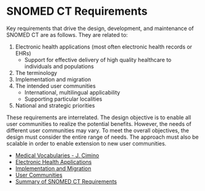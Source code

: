 # SNOMED CT Requirements

Key requirements that drive the design, development, and maintenance of SNOMED CT are as follows. They are related to:

  1. Electronic health applications (most often electronic health records or EHRs)
     * Support for effective delivery of high quality healthcare to individuals and populations
  2. The terminology
  3. Implementation and migration
  4. The intended user communities
     * International, multilingual applicability
     * Supporting particular localities
  5. National and strategic priorities

These requirements are interrelated. The design objective is to enable all user communities to realize the potential benefits. However, the needs of different user communities may vary. To meet the overall objectives, the design must consider the entire range of needs. The approach must also be scalable in order to enable extension to new user communities.

  * [Medical Vocabularies - J. Cimino](Medical-Vocabularies---J.-Cimino_179930663.html)
  * [Electronic Health Applications](Electronic-Health-Applications_179930664.html)
  * [Implementation and Migration](Implementation-and-Migration_179930665.html)
  * [User Communities](User-Communities_179930666.html)
  * [Summary of SNOMED CT Requirements](Summary-of-SNOMED-CT-Requirements_179930667.html)

